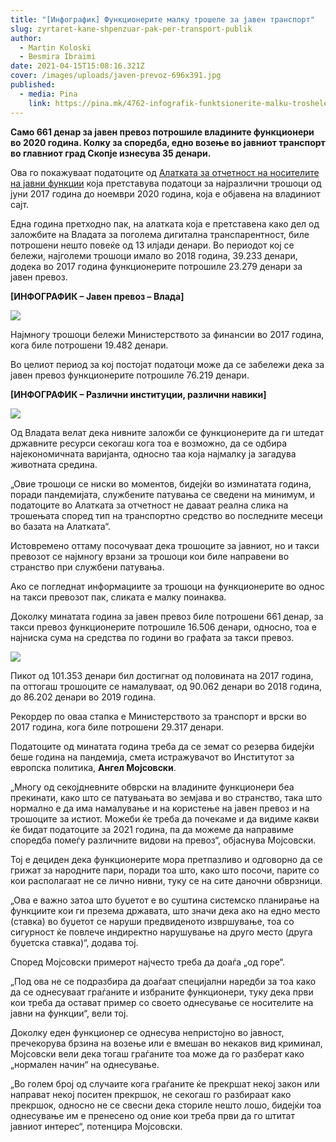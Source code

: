 ```yaml
---
title: "[Инфографик] Функционерите малку трошеле за јавен транспорт"
slug: zyrtaret-kane-shpenzuar-pak-per-transport-publik
author:
  - Martin Koloski
  - Besmira Ibraimi
date: 2021-04-15T15:08:16.321Z
cover: /images/uploads/javen-prevoz-696x391.jpg
published:
  - media: Pina
    link: https://pina.mk/4762-infografik-funktsionerite-malku-troshele-za-javen-transport/
---
```

**Само 661 денар за јавен превоз потрошиле владините функционери во 2020 година. Колку за споредба, едно возење во јавниот транспорт во главниот град Скопје изнесува 35 денари.**

Ова го покажуваат податоците од [Алатката за отчетност на носителите на јавни функции](https://vlada.mk/otchetnost-troshoci) која претставува податоци за најразлични трошоци од јуни 2017 година до ноември 2020 година, која е објавена на владиниот сајт.

Една година претходно пак, на алатката која е претставена како дел од заложбите на Владата за поголема дигитална транспарентност, биле потрошени нешто повеќе од 13 илјади денари. Во периодот кој се бележи, најголеми трошоци имало во 2018 година, 39.233 денари, додека во 2017 година функционерите потрошиле 23.279 денари за јавен превоз.

**\[ИНФОГРАФИК – Јавен превоз – Влада]**

![](/images/uploads/123.jpg)

Најмногу трошоци бележи Министерството за финансии во 2017 година, кога биле потрошени 19.482 денари.

Во целиот период за кој постојат податоци може да се забележи дека за јавен превоз функционерите потрошиле 76.219 денари.

**\[ИНФОГРАФИК – Различни институции, различни навики]**

![](/images/uploads/1234.jpg)

Од Владата велат дека нивните заложби се функционерите да ги штедат државните ресурси секогаш кога тоа е возможно, да се одбира најекономичната варијанта, односно таа која најмалку ја загадува животната средина.

„Овие трошоци се ниски во моментов, бидејќи во изминатата година, поради пандемијата, службените патувања се сведени на минимум, и податоците во Алатката за отчетност не даваат реална слика на трошењата според тип на транспортно средство во последните месеци во базата на Алатката“.

Истовремено оттаму посочуваат дека трошоците за јавниот, но и такси превозот се најмногу врзани за трошоци кои биле направени во странство при службени патувања.

Ако се погледнат информациите за трошоци на функционерите во однос на такси превозот пак, сликата е малку поинаква.

Доколку минатата година за јавен превоз биле потрошени 661 денар, за такси превоз функционерите потрошиле 16.506 денари, односно, тоа е најниска сума на средства по години во графата за такси превоз.

![](/images/uploads/111.jpg)

Пикот од 101.353 денари бил достигнат од половината на 2017 година, па оттогаш трошоците се намалуваат, од 90.062 денари во 2018 година, до 86.202 денари во 2019 година.

Рекордер по оваа стапка е Министерството за транспорт и врски во 2017 година, кога биле потрошени 29.317 денари.

Податоците од минатата година треба да се земат со резерва бидејќи беше година на пандемија, смета истражувачот во Институтот за европска политика, **Ангел Мојсовски**.

„Многу од секојдневните обврски на владините функционери беа прекинати, како што се патувањата во земјава и во странство, така што нормално е да има намалување и на користење на јавен превоз и на трошоците за истиот. Можеби ќе треба да почекаме и да видиме какви ќе бидат податоците за 2021 година, па да можеме да направиме споредба помеѓу различните видови на превоз“, објаснува Мојсовски.

Тој е дециден дека функционерите мора претпазливо и одговорно да се грижат за народните пари, поради тоа што, како што посочи, парите со кои располагаат не се лично нивни, туку се на сите даночни обврзници.

„Ова е важно затоа што буџетот е во суштина системско планирање на функциите кои ги презема државата, што значи дека ако на едно место (ставка) во буџетот се наруши предвиденото извршување, тоа со сигурност ќе повлече индиректно нарушување на друго место (друга буџетска ставка)“, додава тој.

Според Мојсовски примерот најчесто треба да доаѓа „од горе“.

„Под ова не се подразбира да доаѓаат специјални наредби за тоа како да се однесуваат граѓаните и избраните функционери, туку дека први кои треба да остават пример со своето однесување се носителите на јавни на функции“, вели тој.

Доколку еден функционер се однесува непристојно во јавност, пречекорува брзина на возење или е вмешан во некаков вид криминал, Мојсовски вели дека тогаш граѓаните тоа може да го разберат како „нормален начин“ на однесување.

„Во голем број од случаите кога граѓаните ќе прекршат некој закон или направат некој поситен прекршок, не секогаш го разбираат како прекршок, односно не се свесни дека сториле нешто лошо, бидејќи тоа однесување им е пренесено од оние кои треба први да го штитат јавниот интерес“, потенцира Мојсовски.